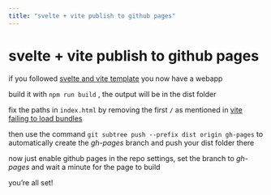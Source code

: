 ```yaml
---
title: "svelte + vite publish to github pages"
---
```

# svelte + vite publish to github pages

if you followed  [svelte and vite template](svelte-and-vite-template)  you now have a webapp

build it with `npm run build` , the output will be in the dist folder

fix the paths in `index.html` by removing the first `/` as mentioned in [vite failing to load bundles](vite-failing-to-load-bundles)

then use the command `git subtree push --prefix dist origin gh-pages` to automatically create the *gh-pages* branch and push your dist folder there

now just enable github pages in the repo settings, set the branch to *gh-pages* and wait a minute for the page to build

you’re all set!